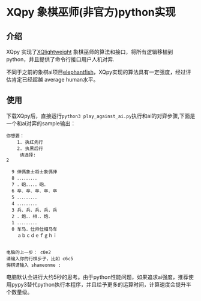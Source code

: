 # XQpy 象棋巫师(非官方)python实现

## 介绍
XQpy 实现了[XQlightweight](https://github.com/xqbase/xqwlight) 象棋巫师的算法和接口，将所有逻辑移植到python，并且提供了命令行接口用户人机对弈.

不同于之前的象棋ai项目[elephantfish](https://github.com/bupticybee/elephantfish)，XQpy实现的算法具有一定强度，经过评估肯定已经超越 average human水平。

## 使用

下载XQpy后，直接运行```python3 play_against_ai.py```执行和ai的对弈步骤,下面是一个和ai对弈的sample输出：

```text
你想要： 
	1. 执红先行
	2. 执黑后行
	 请选择:
2

  9 俥傌象士将士象傌俥
  8 ．．．．．．．．．
  7 ．砲．．．．．砲．
  6 卒．卒．卒．卒．卒
  5 ．．．．．．．．．
  4 ．．．．．．．．．
  3 兵．兵．兵．兵．兵
  2 ．炮．．相．．炮．
  1 ．．．．．．．．．
  0 车马．仕帅仕相马车
    ａｂｃｄｅｆｇｈｉ


电脑的上一步： c0e2
请输入你的行棋步子，比如 c6c5 
悔棋请输入 shameonme :
```

电脑默认会进行大约5秒的思考。由于python性能问题，如果追求ai强度，推荐使用pypy3替代python执行本程序，并且给予更多的运算时间，计算速度会提升半个数量级。
